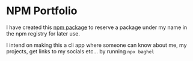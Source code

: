 # NPM Portfolio

I have created this [npm package](npmjs.com/package/baghel) to reserve a package under my name in the npm registry for later use.

I intend on making this a cli app where someone can know about me, my projects, get links to my socials etc... by running `npx baghel`
